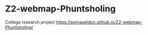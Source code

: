 # Z2-webmap-Phuntsholing
College research project
https://pemaseldon.github.io/Z2-webmap-Phuntsholing/
